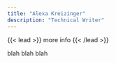 ```yaml
---
title: "Alexa Kreizinger"
description: "Technical Writer"
---
```


{{< lead >}}
more info
{{< /lead >}}

blah blah blah